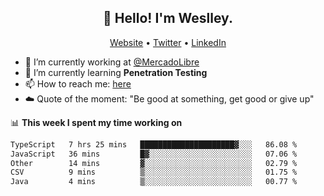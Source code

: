 <h2 align="center">👋 Hello! I'm Weslley.</h2>
<p align="center">
  <a href="http://weslleyneri.com.br">Website</a> •
  <a href="https://twitter.com/Weslley_Neri">Twitter</a> •
  <a href="https://www.linkedin.com/in/weslley-neri-3658908b">LinkedIn</a>
</p>


- 🔭 I’m currently working at [@MercadoLibre](https://github.com/mercadolibre)
- 🌱 I’m currently learning **Penetration Testing**
- 📫 How to reach me: [here](mailto:weslley39@gmail.com)
- ☁️ Quote of the moment: "Be good at something, get good or give up"

📊 **This week I spent my time working on**
<!--START_SECTION:waka-->

```txt
TypeScript   7 hrs 25 mins   █████████████████████▓░░░   86.08 %
JavaScript   36 mins         █▓░░░░░░░░░░░░░░░░░░░░░░░   07.06 %
Other        14 mins         ▓░░░░░░░░░░░░░░░░░░░░░░░░   02.79 %
CSV          9 mins          ▒░░░░░░░░░░░░░░░░░░░░░░░░   01.75 %
Java         4 mins          ▒░░░░░░░░░░░░░░░░░░░░░░░░   00.77 %
```

<!--END_SECTION:waka-->

<!-- Inspired by https://github.com/gruselhaus/gruselhaus -->